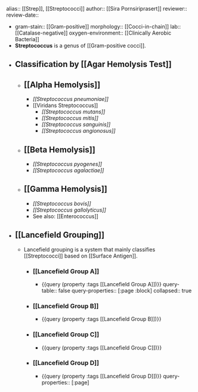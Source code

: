 alias:: [[Strep]], [[Streptococci]]
author:: [[Sira Pornsiriprasert]] 
reviewer::
review-date::

- gram-stain:: [[Gram-positive]] 
  morphology:: [[Cocci-in-chain]] 
  lab:: [[Catalase-negative]]
  oxygen-environment:: [[Clinically Aerobic Bacteria]]
- **Streptococcus** is a genus of [[Gram-positive cocci]].
- ## Classification by [[Agar Hemolysis Test]]
	- ## [[Alpha Hemolysis]]
		- *[[Streptococcus pneumoniae]]*
		- [[Viridans Streptococcus]]
			- *[[Streptococcus mutans]]*
			- *[[Streptococcus mitis]]*
			- *[[Streptococcus sanguinis]]*
			- *[[Streptococcus angionosus]]*
	- ## [[Beta Hemolysis]]
		- *[[Streptococcus pyogenes]]*
		- *[[Streptococcus agalactiae]]*
	- ## [[Gamma Hemolysis]]
		- *[[Streptococcus bovis]]*
		- *[[Streptococcus gallolyticus]]*
		- See also: [[Enterococcus]]
- ## [[Lancefield Grouping]]
	- Lancefield grouping is a system that mainly classifies [[Streptococci]] based on [[Surface Antigen]].
		- ### [[Lancefield Group A]]
			- {{query (property :tags [[Lancefield Group A]])}}
			  query-table:: false
			  query-properties:: [:page :block]
			  collapsed:: true
		- ### [[Lancefield Group B]]
			- {{query (property :tags [[Lancefield Group B]])}}
		- ### [[Lancefield Group C]]
			- {{query (property :tags [[Lancefield Group C]])}}
		- ### [[Lancefield Group D]]
			- {{query (property :tags [[Lancefield Group D]])}}
			  query-properties:: [:page]